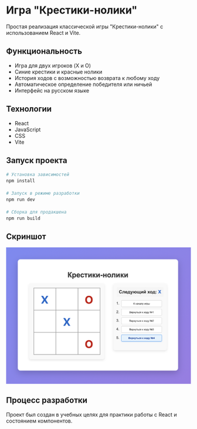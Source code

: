# Игра "Крестики-нолики"

Простая реализация классической игры "Крестики-нолики" с использованием React и Vite.

## Функциональность

- Игра для двух игроков (X и O)
- Синие крестики и красные нолики
- История ходов с возможностью возврата к любому ходу
- Автоматическое определение победителя или ничьей
- Интерфейс на русском языке

## Технологии

- React
- JavaScript
- CSS
- Vite

## Запуск проекта

```bash
# Установка зависимостей
npm install

# Запуск в режиме разработки
npm run dev

# Сборка для продакшена
npm run build
```

## Скриншот

![Скриншот игры](screenshot.png)

## Процесс разработки

Проект был создан в учебных целях для практики работы с React и состоянием компонентов.
